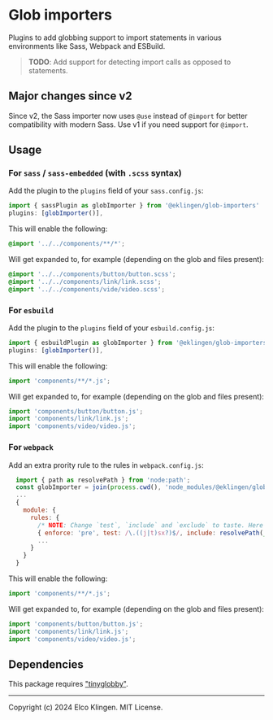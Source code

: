 
# Glob importers

Plugins to add globbing support to import statements in various environments like Sass, Webpack and ESBuild.
> **TODO**: Add support for detecting import calls as opposed to statements.

## Major changes since v2

Since v2, the Sass importer now uses `@use` instead of `@import` for better compatibility with modern Sass.
Use v1 if you need support for `@import`.

## Usage

### For `sass` / `sass-embedded` (with `.scss` syntax)

Add the plugin to the `plugins` field of your `sass.config.js`:

```javascript
import { sassPlugin as globImporter } from '@eklingen/glob-importers'
plugins: [globImporter()],
```

This will enable the following:

```scss
@import '../../components/**/*';
```

Will get expanded to, for example (depending on the glob and files present):

```scss
@import '../../components/button/button.scss';
@import '../../components/link/link.scss';
@import '../../components/vide/video.scss';
```

### For `esbuild`

Add the plugin to the `plugins` field of your `esbuild.config.js`:

```javascript
import { esbuildPlugin as globImporter } from '@eklingen/glob-importers'
plugins: [globImporter()],
```

This will enable the following:

```javascript
import 'components/**/*.js';
```

Will get expanded to, for example (depending on the glob and files present):

```javascript
import 'components/button/button.js';
import 'components/link/link.js';
import 'components/video/video.js';
```

### For `webpack`

Add an extra prority rule to the rules in `webpack.config.js`:

```javascript
  import { path as resolvePath } from 'node:path';
  const globImporter = join(process.cwd(), 'node_modules/@eklingen/glob-importers/importers/webpack.js'); // This path has to resolve, since webpack loads it dynamically.
  ...
  {
    module: {
      rules: {
        /* NOTE: Change `test`, `include` and `exclude` to taste. Here sourcePath is the scripts root. The plugin tries to resolve the globs on the include paths. */
        { enforce: 'pre', test: /\.((j|t)sx?)$/, include: resolvePath(__dirname, sourcePath), exclude: /node_modules/, loader: globImporter, options: { test: '(import|require)', delimiter: '\n' } },
        ...
      }
    }
  }
```

This will enable the following:

```javascript
import 'components/**/*.js';
```

Will get expanded to, for example (depending on the glob and files present):

```javascript
import 'components/button/button.js';
import 'components/link/link.js';
import 'components/video/video.js';
```

## Dependencies

This package requires ["tinyglobby"](https://www.npmjs.com/package/tinyglobby).

---

Copyright (c) 2024 Elco Klingen. MIT License.
